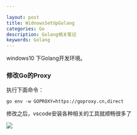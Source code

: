 ```yaml
---

layout: post
title: WidnowsSetUpGolang
categories: Go
description: Golang相关笔记
keywords: Golang
---
```

windows10 下Golang开发环境。

### 修改Go的Proxy

执行下面命令：

```go env -w GOPROXY=https://goproxy.cn,direct```

修改之后，vscode安装各种相关的工具就顺畅很多了

<img src="https://cs-cn.top/images/posts/golang_tools59.png"/>













